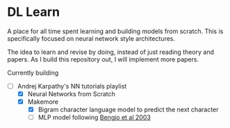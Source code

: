 # DL Learn

A place for all time spent learning and building models from scratch. This is specifically focused on neural network style architectures. 

The idea to learn and revise by doing, instead of just reading theory and papers. As I build this repository out, I will implement more papers. 

Currently building
- [ ] Andrej Karpathy's NN tutorials playlist
  - [X] Neural Networks from Scratch
  - [X] Makemore
    - [X] Bigram character language model to predict the next character
    - [ ] MLP model following [Bengio et al 2003](https://papers.nips.cc/paper_files/paper/2000/file/728f206c2a01bf572b5940d7d9a8fa4c-Paper.pdf)